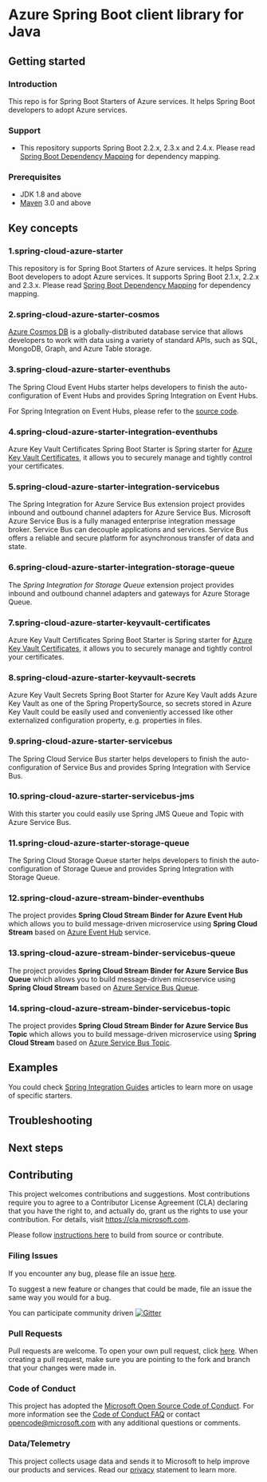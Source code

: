 # Azure Spring Boot client library for Java

## Getting started
### Introduction

This repo is for Spring Boot Starters of Azure services. It helps Spring Boot developers to adopt Azure services.

### Support
* This repository supports Spring Boot 2.2.x, 2.3.x and 2.4.x. Please read [Spring Boot Dependency Mapping][spring-boot-dependency-mapping] for dependency mapping.

### Prerequisites
- JDK 1.8 and above
- [Maven][maven] 3.0 and above

## Key concepts
### 1.spring-cloud-azure-starter

This repository is for Spring Boot Starters of Azure services. It helps Spring Boot developers to adopt Azure services. It supports Spring Boot 2.1.x, 2.2.x and 2.3.x. Please read [Spring Boot Dependency Mapping](https://github.com/Azure/azure-sdk-for-java/wiki/Spring-Boot-Dependency-Mapping) for dependency mapping.

### 2.spring-cloud-azure-starter-cosmos

[Azure Cosmos DB](https://azure.microsoft.com/services/cosmos-db/) is a globally-distributed database service that allows developers to work with data using a variety of standard APIs, such as SQL, MongoDB, Graph, and Azure Table storage.

### 3.spring-cloud-azure-starter-eventhubs

The Spring Cloud Event Hubs starter helps developers to finish the auto-configuration of Event Hubs and provides Spring Integration on Event Hubs.

For Spring Integration on Event Hubs, please refer to the [source code][source_code_eventhubs].


### 4.spring-cloud-azure-starter-integration-eventhubs

Azure Key Vault Certificates Spring Boot Starter is Spring starter for [Azure Key Vault Certificates](https://docs.microsoft.com/azure/key-vault/certificates/about-certificates), it allows you to securely manage and tightly control your certificates.

### 5.spring-cloud-azure-starter-integration-servicebus

The Spring Integration for Azure Service Bus extension project provides inbound and outbound channel adapters for Azure Service Bus.
Microsoft Azure Service Bus is a fully managed enterprise integration message broker. Service Bus can decouple applications and services.
Service Bus offers a reliable and secure platform for asynchronous transfer of data and state.

### 6.spring-cloud-azure-starter-integration-storage-queue

The *Spring Integration for Storage Queue* extension project provides inbound and outbound channel adapters and gateways for Azure Storage Queue.

### 7.spring-cloud-azure-starter-keyvault-certificates

Azure Key Vault Certificates Spring Boot Starter is Spring starter for [Azure Key Vault Certificates](https://docs.microsoft.com/azure/key-vault/certificates/about-certificates), it allows you to securely manage and tightly control your certificates.

### 8.spring-cloud-azure-starter-keyvault-secrets

Azure Key Vault Secrets Spring Boot Starter for Azure Key Vault adds Azure Key Vault as one of the
Spring PropertySource, so secrets stored in Azure Key Vault could be easily used and conveniently
accessed like other externalized configuration property, e.g. properties in files.

### 9.spring-cloud-azure-starter-servicebus

The Spring Cloud Service Bus starter helps developers to finish the auto-configuration of Service Bus and provides Spring Integration with Service Bus.

### 10.spring-cloud-azure-starter-servicebus-jms

With this starter you could easily use Spring JMS Queue and Topic with Azure Service Bus.

### 11.spring-cloud-azure-starter-storage-queue

The Spring Cloud Storage Queue starter helps developers to finish the auto-configuration of Storage Queue and provides Spring Integration with Storage Queue.

### 12.spring-cloud-azure-stream-binder-eventhubs

The project provides **Spring Cloud Stream Binder for Azure Event Hub** which allows you to build message-driven
microservice using **Spring Cloud Stream** based on [Azure Event Hub][azure_event_hub] service.

### 13.spring-cloud-azure-stream-binder-servicebus-queue

The project provides **Spring Cloud Stream Binder for Azure Service Bus Queue** which allows you to build message-driven
microservice using **Spring Cloud Stream** based on [Azure Service Bus Queue][azure_service_bus].

### 14.spring-cloud-azure-stream-binder-servicebus-topic

The project provides **Spring Cloud Stream Binder for Azure Service Bus Topic** which allows you to build message-driven
microservice using **Spring Cloud Stream** based on [Azure Service Bus Topic][azure_service_bus].


## Examples
You could check [Spring Integration Guides][spring-integration-guides] articles to learn more on usage of specific starters.

## Troubleshooting

## Next steps

## Contributing
This project welcomes contributions and suggestions.  Most contributions require you to agree to a Contributor License Agreement (CLA) declaring that you have the right to, and actually do, grant us the rights to use your contribution. For details, visit https://cla.microsoft.com.

Please follow [instructions here][spring-contributing] to build from source or contribute.

### Filing Issues

If you encounter any bug, please file an issue [here][azure-sdk-for-java-issues].

To suggest a new feature or changes that could be made, file an issue the same way you would for a bug.

You can participate community driven [![Gitter][gitter-spring-on-azure-img]][gitter-spring-on-azure]

### Pull Requests

Pull requests are welcome. To open your own pull request, click [here][azure-sdk-for-java-compare]. When creating a pull request, make sure you are pointing to the fork and branch that your changes were made in.

### Code of Conduct

This project has adopted the [Microsoft Open Source Code of Conduct][codeofconduct]. For more information see the [Code of Conduct FAQ][codeofconduct-faq] or contact [opencode@microsoft.com](mailto:opencode@microsoft.com) with any additional questions or comments.

### Data/Telemetry

This project collects usage data and sends it to Microsoft to help improve our products and services. Read our [privacy][privacy-statement] statement to learn more.

<!--link-->
[maven]: https://maven.apache.org/
[spring-initializr]: https://start.spring.io/
[maven-central-repository]: https://search.maven.org/
[spring-cloud]: https://spring.io/projects/spring-cloud
[spring-cloud-stream]: https://cloud.spring.io/spring-cloud-stream/
[spring-boot-dependency-mapping]: https://github.com/Azure/azure-sdk-for-java/wiki/Spring-Versions-Mapping

[spring-integration-guides]: https://docs.microsoft.com/java/azure/spring-framework
[connect-to-feed-link]: https://dev.azure.com/azure-sdk/public/_packaging?_a=connect&feed=azure-sdk-for-java

[spring-contributing]: https://github.com/Azure/azure-sdk-for-java/blob/main/sdk/spring/CONTRIBUTING.md
[azure-sdk-for-java-issues]: https://github.com/Azure/azure-sdk-for-java/issues
[gitter-spring-on-azure-img]: https://badges.gitter.im/Microsoft/spring-on-azure.svg
[gitter-spring-on-azure]: https://gitter.im/Microsoft/spring-on-azure
[azure-sdk-for-java-compare]: https://github.com/Azure/azure-sdk-for-java/compare

[codeofconduct]: https://opensource.microsoft.com/codeofconduct/faq/
[codeofconduct-faq]: https://opensource.microsoft.com/codeofconduct/faq/
[privacy-statement]: https://privacy.microsoft.com/privacystatement
[azure_event_hub]: https://azure.microsoft.com/services/event-hubs/
[source_code_eventhubs]: https://github.com/Azure/azure-sdk-for-java/tree/main/sdk/spring/azure-spring-integration-eventhubs
[azure_service_bus]: https://azure.microsoft.com/services/service-bus/
